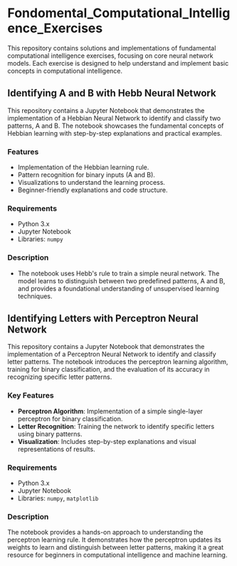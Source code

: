 # Fondomental_Computational_Intelligence_Exercises
This repository contains solutions and implementations of fundamental computational intelligence exercises, focusing on core neural network models. Each exercise is designed to help understand and implement basic concepts in computational intelligence.



## Identifying A and B with Hebb Neural Network  

This repository contains a Jupyter Notebook that demonstrates the implementation of a Hebbian Neural Network to identify and classify two patterns, A and B. The notebook showcases the fundamental concepts of Hebbian learning with step-by-step explanations and practical examples.  

### Features  
- Implementation of the Hebbian learning rule.  
- Pattern recognition for binary inputs (A and B).  
- Visualizations to understand the learning process.  
- Beginner-friendly explanations and code structure.

### Requirements  
- Python 3.x  
- Jupyter Notebook  
- Libraries: `numpy`

### Description
- The notebook uses Hebb's rule to train a simple neural network. The model learns to distinguish between two predefined patterns, A and B, and provides a foundational understanding of unsupervised learning techniques.



## Identifying Letters with Perceptron Neural Network  

This repository contains a Jupyter Notebook that demonstrates the implementation of a Perceptron Neural Network to identify and classify letter patterns. The notebook introduces the perceptron learning algorithm, training for binary classification, and the evaluation of its accuracy in recognizing specific letter patterns.  

### Key Features  
- **Perceptron Algorithm**: Implementation of a simple single-layer perceptron for binary classification.  
- **Letter Recognition**: Training the network to identify specific letters using binary patterns.  
- **Visualization**: Includes step-by-step explanations and visual representations of results.  

### Requirements  
- Python 3.x  
- Jupyter Notebook  
- Libraries: `numpy`, `matplotlib`  
 

### Description  
The notebook provides a hands-on approach to understanding the perceptron learning rule. It demonstrates how the perceptron updates its weights to learn and distinguish between letter patterns, making it a great resource for beginners in computational intelligence and machine learning.  
